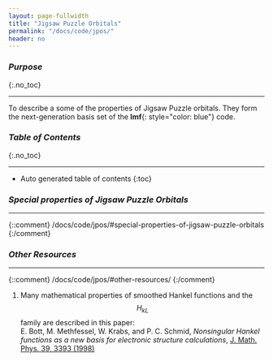 ```yaml
---
layout: page-fullwidth
title: "Jigsaw Puzzle Orbitals"
permalink: "/docs/code/jpos/"
header: no
---
```


### _Purpose_

{:.no_toc}
_____________________________________________________________

To describe a some of the properties of Jigsaw Puzzle orbitals.
They form the next-generation basis set of the **lmf**{: style="color: blue"} code.

### _Table of Contents_

{:.no_toc}
_____________________________________________________________
*  Auto generated table of contents
{:toc}

### *Special properties of Jigsaw Puzzle Orbitals*
________________________________________________________________
{::comment}
/docs/code/jpos/#special-properties-of-jigsaw-puzzle-orbitals
{:/comment}

### _Other Resources_
______________________________________________________________
{::comment}
/docs/code/jpos/#other-resources/
{:/comment}

1. Many mathematical properties of smoothed Hankel functions and the $$H_{kL}$$ family
are described in this paper:  
E. Bott, M. Methfessel, W. Krabs, and P. C. Schmid,
_Nonsingular Hankel functions as a new basis for electronic structure calculations_,
[J. Math. Phys. 39, 3393 (1998)](http://dx.doi.org/10.1063/1.532437)
